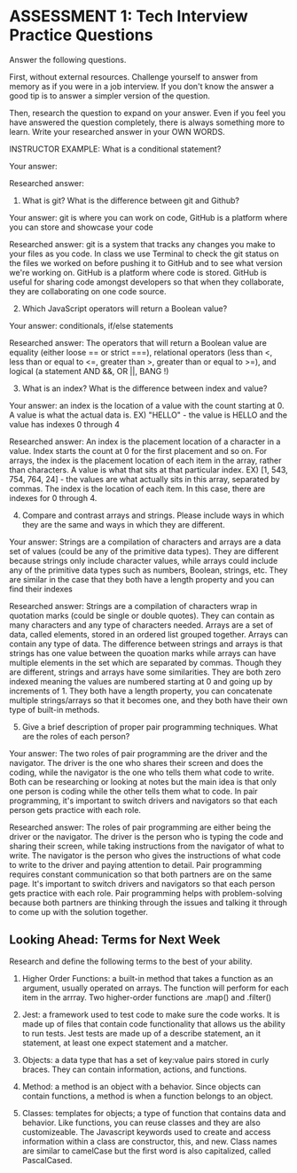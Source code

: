 # ASSESSMENT 1: Tech Interview Practice Questions

Answer the following questions.

First, without external resources. Challenge yourself to answer from memory as if you were in a job interview. If you don't know the answer a good tip is to answer a simpler version of the question.

Then, research the question to expand on your answer. Even if you feel you have answered the question completely, there is always something more to learn. Write your researched answer in your OWN WORDS.

INSTRUCTOR EXAMPLE: What is a conditional statement?

Your answer:

Researched answer:

1. What is git? What is the difference between git and Github?

Your answer: git is where you can work on code, GitHub is a platform where you can store and showcase your code

Researched answer: git is a system that tracks any changes you make to your files as you code. In class we use Terminal to check the git status on the files we worked on before pushing it to GitHub and to see what version we're working on. GitHub is a platform where code is stored. GitHub is useful for sharing code amongst developers so that when they collaborate, they are collaborating on one code source.

2. Which JavaScript operators will return a Boolean value?

Your answer: conditionals, if/else statements

Researched answer: The operators that will return a Boolean value are equality (either loose == or strict ===), relational operators (less than <, less than or equal to <=, greater than >, greater than or equal to >=), and logical (a statement AND &&, OR ||, BANG !)

3. What is an index? What is the difference between index and value?

Your answer: an index is the location of a value with the count starting at 0. A value is what the actual data is.
EX) "HELLO" - the value is HELLO and the value has indexes 0 through 4 

Researched answer: An index is the placement location of a character in a value. Index starts the count at 0 for the first placement and so on. For arrays, the index is the placement location of each item in the array, rather than characters. A value is what that sits at that particular index.
EX) [1, 543, 754, 764, 24] - the values are what actually sits in this array, separated by commas. The index is the location of each item. In this case, there are indexes for 0 through 4. 

4. Compare and contrast arrays and strings. Please include ways in which they are the same and ways in which they are different.

Your answer: Strings are a compilation of characters and arrays are a data set of values (could be any of the primitive data types). They are different because strings only include character values, while arrays could include any of the primitive data types such as numbers, Boolean, strings, etc. They are similar in the case that they both have a length property and you can find their indexes

Researched answer: Strings are a compilation of characters wrap in quotation marks (could be single or double quotes). They can contain as many characters and any type of characters needed. Arrays are a set of data, called elements, stored in an ordered list grouped together. Arrays can contain any type of data. The difference between strings and arrays is that strings has one value between the quoation marks while arrays can have multiple elements in the set which are separated by commas. 
Though they are different, strings and arrays have some similarities. They are both zero indexed meaning the values are numbered starting at 0 and going up by increments of 1. They both have a length property, you can concatenate multiple strings/arrays so that it becomes one, and they both have their own type of built-in methods. 

5. Give a brief description of proper pair programming techniques. What are the roles of each person?

Your answer: The two roles of pair programming are the driver and the navigator. The driver is the one who shares their screen and does the coding, while the navigator is the one who tells them what code to write. Both can be researching or looking at notes but the main idea is that only one person is coding while the other tells them what to code. In pair programming, it's important to switch drivers and navigators so that each person gets practice with each role. 

Researched answer: The roles of pair programming are either being the driver or the navigator. The driver is the person who is typing the code and sharing their screen, while taking instructions from the navigator of what to write. The navigator is the person who gives the instructions of what code to write to the driver and paying attention to detail. Pair programming requires constant communication so that both partners are on the same page. It's important to switch drivers and navigators so that each person gets practice with each role. Pair programming helps with problem-solving because both partners are thinking through the issues and talking it through to come up with the solution together. 

## Looking Ahead: Terms for Next Week

Research and define the following terms to the best of your ability.

1. Higher Order Functions: a built-in method that takes a function as an argument, usually operated on arrays. The function will perform for each item in the arrray. Two higher-order functions are .map() and .filter()

2. Jest: a framework used to test code to make sure the code works. It is made up of files that contain code functionality that allows us the ability to run tests. Jest tests are made up of a describe statement, an it statement, at least one expect statement and a matcher.

3. Objects: a data type that has a set of key:value pairs stored in curly braces. They can contain information, actions, and functions. 

4. Method: a method is an object with a behavior. Since objects can contain functions, a method is when a function belongs to an object. 

5. Classes: templates for objects; a type of function that contains data and behavior. Like functions, you can reuse classes and they are also customizeable. The Javascript keywords used to create and access information within a class are constructor, this, and new. Class names are similar to camelCase but the first word is also capitalized, called PascalCased.
